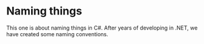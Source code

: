 # Naming things

This one is about naming things in C#. After years of developing in .NET, we have created some naming conventions.
